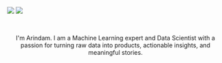 [<img src="https://img.shields.io/badge/linkedin-%230077B5.svg?&style=for-the-badge&logo=linkedin&logoColor=white" />](https://www.linkedin.com/in/arindambanerjee1/) 
[<img src="https://img.shields.io/badge/twitter-%230077B5.svg?&style=for-the-badge&logo=twitter&logoColor=white&color=00acee" />](https://twitter.com/Arin1405) 

<br>

<p align="center">
I'm Arindam. I am a Machine Learning expert and Data Scientist with a passion for turning raw data 
into products, actionable insights, and meaningful stories.
</p>




